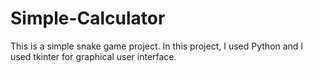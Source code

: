 # Simple-Calculator

This is a simple snake game project.
In this project, I used Python and I used tkinter for graphical user interface.
